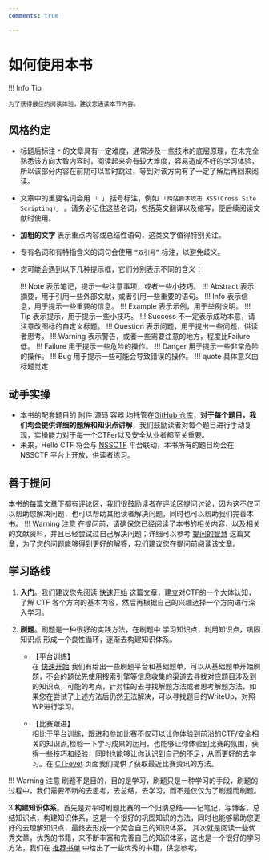 ```yaml
---
comments: true

---
```


# 如何使用本书

!!! Info Tip

    为了获得最佳的阅读体验，建议您通读本节内容。

## 风格约定

- 标题后标注 `*` 的文章具有一定难度，通常涉及一些技术的底层原理，在未完全熟悉该方向大致内容时，阅读起来会有较大难度，容易造成不好的学习体验，所以该部分内容在前期可以暂时跳过，等到对该方向有了一定了解后再回来阅读。
- 文章中的重要名词会用 `「 」` 括号标注，例如 `「跨站脚本攻击 XSS(Cross Site Scripting)」` 。请务必记住这些名词，包括英文翻译以及缩写，便后续阅读文献时使用。
- **加粗的文字** 表示重点内容或总结性语句，这类文字值得特别关注。
- 专有名词和有特指含义的词句会使用 `“双引号”` 标注，以避免歧义。
- 您可能会遇到以下几种提示框，它们分别表示不同的含义：

    !!! Note
        表示笔记，提示一些注意事项，或者一些小技巧。
    !!! Abstract
        表示摘要，用于引用一些外部文献，或者引用一些重要的语句。
    !!! Info
        表示信息，用于提示一些重要的信息。
    !!! Example
        表示示例，用于举例说明。
    !!! Tip
        表示提示，用于提示一些小技巧。
    !!! Success
        不一定表示成功本意，请注意改图标的自定义标题。
    !!! Question
        表示问题，用于提出一些问题，供读者思考。
    !!! Warning
        表示警告，或者一些需要注意的地方，程度比Failure低。
    !!! Failure
        用于提示一些危险的操作。
    !!! Danger
        用于提示一些非常危险的操作。
    !!! Bug
        用于提示一些可能会导致错误的操作。
    !!! quote
        具体意义由标题觉定


## 动手实操

- 本书的配套题目的 附件 源码 容器 均托管在[GitHub 仓库](https://github.com/ProbiusOfficial/CTF-QuickStart)，**对于每个题目，我们均会提供详细的题解和知识点讲解**，我们鼓励读者对每个题目进行手动复现，实操能力对于每一个CTFer以及安全从业者都至关重要。
- 未来，Hello CTF 将会与 [NSSCTF](https://www.nssctf.cn/) 平台联动，本书所有的题目均会在 NSSCTF 平台上开放，供读者练习。


## 善于提问

本书的每篇文章下都有评论区，我们很鼓励读者在评论区提问讨论，因为这不仅可以帮助您解决问题，也可以帮助其他读者解决问题，同时也可以帮助我们完善本书。
!!! Warning 注意
    在提问前，请确保您已经阅读了本书的相关内容，以及相关的文献资料，并且已经尝试过自己解决问题；详细可以参考 [提问的智慧](../HC_Appendix/how-to-ask.md) 这篇文章，为了您的问题能够得到更好的解答，我们建议您在提问前阅读该文章。  


## 学习路线

1. **入门**。我们建议您先阅读 [快速开始](../HC_Start/index.md) 这篇文章，建立对CTF的一个大体认知，了解 CTF 各个方向的基本内容，然后再根据自己的兴趣选择一个方向进行深入学习。

2. **刷题**。刷题是一种很好的实践方法，在刷题中 学习知识点，利用知识点，巩固知识点 形成一个良性循环，逐渐去构建知识体系。
    - 【平台训练】  
    在 [快速开始](../HC_Start/index.md) 我们有给出一些刷题平台和基础题单，可以从基础题单开始刷题，不会的题优先使用搜索引擎等信息收集的渠道去寻找对应题目涉及到的知识点，可能的考点，针对性的去寻找解题方法或者思考解题方法，如果您在尝试了上述方法后仍然无法解决，可以寻找题目的WriteUp，对照WP进行学习。

    - 【比赛跟进】  
    相比于平台训练，跟进和参加比赛不仅可以让你体验到前沿的CTF/安全相关的知识点,检验一下学习成果的运用，也能够让你体验到比赛的氛围，获得一些技巧和经验，同时也能够让你认识到自己的不足，从而更好的去学习。在 [CTFevet](../HC_Appendix/CTFevent.md) 页面我们提供了获取最近比赛资讯的方法。

!!! Warning 注意
    刷题不是目的，目的是学习，刷题只是一种学习的手段，刷题的过程中，我们需要不断的去思考，去总结，去学习，而不是仅仅为了刷题而刷题。

3.**构建知识体系**。首先是对平时刷题比赛的一个归纳总结——记笔记，写博客，总结知识点，构建知识体系，这是一个很好的巩固知识的方法，同时也能够帮助您更好的去理解知识点，最终去形成一个契合自己的知识体系。
其次就是阅读一些优秀文章，优秀的书籍，来不断丰富和完善自己的知识体系，这也是一个很好的学习方法，我们在 [推荐书单](./Book.md) 中给出了一些优秀的书籍，供您参考。
